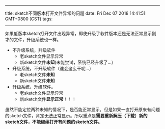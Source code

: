 
---
title: sketch不同版本打开文件异常的问题
date: Fri Dec 07 2018 14:41:51 GMT+0800 (CST)
tags:

---

如果低版本sketch打开文件出现异常，即使升级了软件版本还是无法正常显示刚才的文件，升级系统也一样。
- 不升级系统，升级软件
    - 老sketch文件显示异常  
    - 新sketch文件**未知**(未能尝试，系统已经升级了...)
- 升级系统，不升级软件（谁会这么干呢...）
    - 老sketch文件**未知**
    - 新sketch文件**未知**
- 升级系统，升级软件。
    - 老sketch文件显示异常
    - 新sketch文件**显示正常**！！！

虽然不能定位两种未知的情况下，是否能正常显示，但是如果一直打开原来有问题的sketch文件，肯定无法正常显示。所以重点是**需要重新解压（下载）新的sketch文件，不能继续打开有问题的sketch文件。**